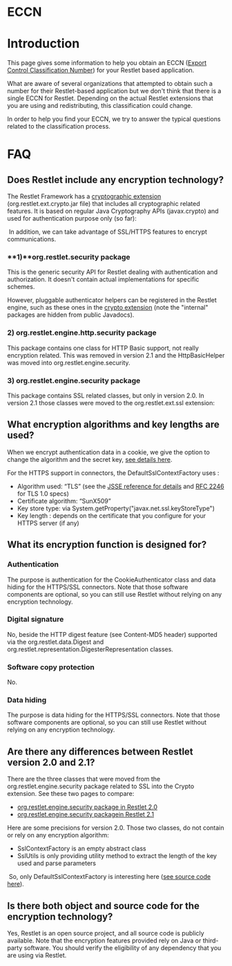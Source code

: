 ECCN
====

Introduction
============

This page gives some information to help you obtain an ECCN ([Export
Control Classification
Number](http://en.wikipedia.org/wiki/Export_Control_Classification_Number))
for your Restlet based application.

What are aware of several organizations that attempted to obtain such a
number for their Restlet-based application but we don't think that there
is a single ECCN for Restlet. Depending on the actual Restlet extensions
that you are using and redistributing, this classification could change.

In order to help you find your ECCN, we try to answer the typical
questions related to the classification process.

FAQ
===

Does Restlet include any encryption technology?
-----------------------------------------------

The Restlet Framework has a [cryptographic
extension](http://restlet.org/learn/javadocs/snapshot/jee/ext/org/restlet/ext/crypto/package-summary.html)
(org.restlet.ext.crypto.jar file) that includes all cryptographic
related features. It is based on regular Java Cryptography APIs
(javax.crypto) and used for authentication purpose only (so far): 

 In addition, we can take advantage of SSL/HTTPS features to encrypt
communications.

### **1)****org.restlet.security** package

This is the generic security API for Restlet dealing with authentication
and authorization. It doesn't contain actual implementations for
specific schemes.

However, pluggable authenticator helpers can be registered in the
Restlet engine, such as these ones in the [crypto
extension](http://restlet.tigris.org/source/browse/restlet/trunk/modules/org.restlet.ext.crypto/src/org/restlet/ext/crypto/internal/)
(note the "internal" packages are hidden from public Javadocs).

### **2) org.restlet.engine.http.security** package

This package contains one class for HTTP Basic support, not really
encryption related. This was removed in version 2.1 and the
HttpBasicHelper was moved into org.restlet.engine.security.

### **3) org.restlet.engine.security** package

This package contains SSL related classes, but only in version 2.0. In
version 2.1 those classes were moved to the org.restlet.ext.ssl
extension:

What encryption algorithms and key lengths are used?
----------------------------------------------------

When we encrypt authentication data in a cookie, we give the option to
change the algorithm and the secret key, [see details
here](http://restlet.org/learn/javadocs/snapshot/jee/ext/org/restlet/ext/crypto/CookieAuthenticator.html).

For the HTTPS support in connectors, the DefaultSslContextFactory uses :

-   Algorithm used: “TLS” (see the [JSSE reference for
    details](http://download.oracle.com/javase/1.5.0/docs/guide/security/jsse/JSSERefGuide.html#AppA)
    and [RFC
    2246](http://www.ietf.org/rfc/rfc2246.txt)
    for TLS 1.0 specs)
-   Certificate algorithm: “SunX509”
-   Key store type: via System.getProperty("javax.net.ssl.keyStoreType")
-   Key length : depends on the certificate that you configure for your
    HTTPS server (if any)

What its encryption function is designed for?
---------------------------------------------

### Authentication

The purpose is authentication for the CookieAuthenticator class and data
hiding for the HTTPS/SSL connectors. Note that those software components
are optional, so you can still use Restlet without relying on any
encryption technology.

### Digital signature

No, beside the HTTP digest feature (see Content-MD5 header) supported
via the org.restlet.data.Digest and
org.restlet.representation.DigesterRepresentation classes.

### Software copy protection

No.

### Data hiding

The purpose is data hiding for the HTTPS/SSL connectors. Note that those
software components are optional, so you can still use Restlet without
relying on any encryption technology.

Are there any differences between Restlet version 2.0 and 2.1?
--------------------------------------------------------------

There are the three classes that were moved from the
org.restlet.engine.security package related to SSL into the Crypto
extension. See these two pages to compare:

-   [org.restlet.engine.security package in Restlet
    2.0](http://restlet.tigris.org/source/browse/restlet/branches/2.0/modules/org.restlet/src/org/restlet/engine/security/)
-   [org.restlet.engine.security
    package](http://restlet.tigris.org/source/browse/restlet/trunk/modules/org.restlet/src/org/restlet/engine/security/)[in
    Restlet
    2.1](http://restlet.tigris.org/source/browse/restlet/trunk/modules/org.restlet/src/org/restlet/engine/security/)

Here are some precisions for version 2.0. Those two classes, do not
contain or rely on any encryption algorithm:

-   SslContextFactory is an empty abstract class
-   SslUtils is only providing utility method to extract the length of
    the key used and parse parameters

 So, only DefaultSslContextFactory is interesting here ([see source code
here](http://restlet.tigris.org/source/browse/restlet/branches/2.0/modules/org.restlet/src/org/restlet/engine/security/DefaultSslContextFactory.java?view=markup)).

Is there both object and source code for the encryption technology?
-------------------------------------------------------------------

Yes, Restlet is an open source project, and all source code is publicly
available. Note that the encryption features provided rely on Java or
third-party software. You should verify the eligibility of any
dependency that you are using via Restlet.

